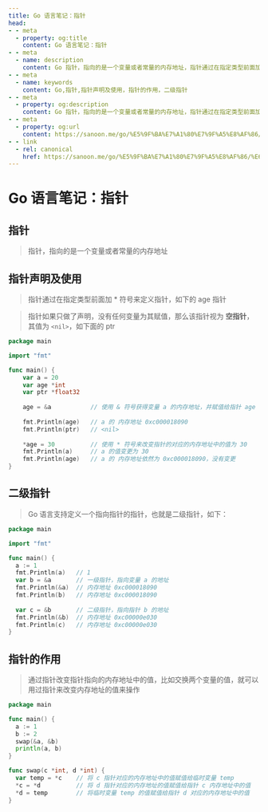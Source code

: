 ```yaml
---
title: Go 语言笔记：指针
head:
- - meta
  - property: og:title
    content: Go 语言笔记：指针
- - meta
  - name: description
    content: Go 指针，指向的是一个变量或者常量的内存地址，指针通过在指定类型前面加 * 符号来定义指针，指针如果只做了声明，没有任何变量为其赋值，那么该指针视为 **空指针**，其值为 nil
- - meta
  - name: keywords
    content: Go,指针,指针声明及使用，指针的作用，二级指针
- - meta
  - property: og:description
    content: Go 指针，指向的是一个变量或者常量的内存地址，指针通过在指定类型前面加 * 符号来定义指针，指针如果只做了声明，没有任何变量为其赋值，那么该指针视为 **空指针**，其值为 nil
- - meta
  - property: og:url
    content: https://sanoon.me/go/%E5%9F%BA%E7%A1%80%E7%9F%A5%E8%AF%86/%E6%8C%87%E9%92%88
- - link
  - rel: canonical
    href: https://sanoon.me/go/%E5%9F%BA%E7%A1%80%E7%9F%A5%E8%AF%86/%E6%8C%87%E9%92%88
---
```


# Go 语言笔记：指针

## 指针

> 指针，指向的是一个变量或者常量的内存地址

## 指针声明及使用

> 指针通过在指定类型前面加 * 符号来定义指针，如下的 age 指针 

> 指针如果只做了声明，没有任何变量为其赋值，那么该指针视为 **空指针**，其值为 `<nil>`，如下面的 ptr

```go
package main

import "fmt"

func main() {
    var a = 20
    var age *int
    var ptr *float32
    
    age = &a           // 使用 & 符号获得变量 a 的内存地址，并赋值给指针 age 
    
    fmt.Println(age)   // a 的 内存地址 0xc000018090
    fmt.Println(ptr)   // <nil>
    
    *age = 30          // 使用 * 符号来改变指针的对应的内存地址中的值为 30
    fmt.Println(a)     // a 的值变更为 30
    fmt.Println(age)   // a 的 内存地址依然为 0xc000018090，没有变更
}

```

## 二级指针

> Go 语言支持定义一个指向指针的指针，也就是二级指针，如下：

```go
package main

import "fmt"

func main() {
  a := 1
  fmt.Println(a)   // 1
  var b = &a       // 一级指针，指向变量 a 的地址
  fmt.Println(&a)  // 内存地址 0xc000018090
  fmt.Println(b)   // 内存地址 0xc000018090
	
  var c = &b       // 二级指针，指向指针 b 的地址
  fmt.Println(&b)  // 内存地址 0xc00000e030
  fmt.Println(c)   // 内存地址 0xc00000e030
}
```

## 指针的作用

> 通过指针改变指针指向的内存地址中的值，比如交换两个变量的值，就可以用过指针来改变内存地址的值来操作

```go
package main

func main() {
  a := 1
  b := 2
  swap(&a, &b)
  println(a, b)
}

func swap(c *int, d *int) {
  var temp = *c    // 将 c 指针对应的内存地址中的值赋值给临时变量 temp
  *c = *d          // 将 d 指针对应的内存地址的值赋值给指针 c 内存地址中的值
  *d = temp        // 将临时变量 temp 的值赋值给指针 d 对应的内存地址中的值
}
```
